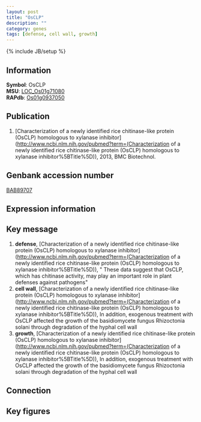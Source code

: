 ```yaml
---
layout: post
title: "OsCLP"
description: ""
category: genes
tags: [defense, cell wall, growth]
---
```

{% include JB/setup %}

## Information
__Symbol__: OsCLP  
__MSU__: [LOC_Os01g71080](http://rice.plantbiology.msu.edu/cgi-bin/ORF_infopage.cgi?orf=LOC_Os01g71080)  
__RAPdb__: [Os01g0937050](http://rapdb.dna.affrc.go.jp/viewer/gbrowse_details/irgsp1?name=Os01g0937050)  

## Publication
1. [Characterization of a newly identified rice chitinase-like protein (OsCLP) homologous to xylanase inhibitor](http://www.ncbi.nlm.nih.gov/pubmed?term=(Characterization of a newly identified rice chitinase-like protein (OsCLP) homologous to xylanase inhibitor%5BTitle%5D)), 2013, BMC Biotechnol.

## Genbank accession number
[BAB89707](http://www.ncbi.nlm.nih.gov/nuccore/BAB89707)

## Expression information

## Key message
1. __defense__, [Characterization of a newly identified rice chitinase-like protein (OsCLP) homologous to xylanase inhibitor](http://www.ncbi.nlm.nih.gov/pubmed?term=(Characterization of a newly identified rice chitinase-like protein (OsCLP) homologous to xylanase inhibitor%5BTitle%5D)), " These data suggest that OsCLP, which has chitinase activity, may play an important role in plant defenses against pathogens"
2. __cell wall__, [Characterization of a newly identified rice chitinase-like protein (OsCLP) homologous to xylanase inhibitor](http://www.ncbi.nlm.nih.gov/pubmed?term=(Characterization of a newly identified rice chitinase-like protein (OsCLP) homologous to xylanase inhibitor%5BTitle%5D)),  In addition, exogenous treatment with OsCLP affected the growth of the basidiomycete fungus Rhizoctonia solani through degradation of the hyphal cell wall
3. __growth__, [Characterization of a newly identified rice chitinase-like protein (OsCLP) homologous to xylanase inhibitor](http://www.ncbi.nlm.nih.gov/pubmed?term=(Characterization of a newly identified rice chitinase-like protein (OsCLP) homologous to xylanase inhibitor%5BTitle%5D)),  In addition, exogenous treatment with OsCLP affected the growth of the basidiomycete fungus Rhizoctonia solani through degradation of the hyphal cell wall

## Connection

## Key figures


